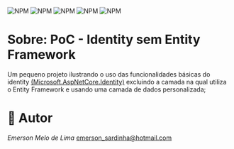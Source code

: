  ![NPM](https://img.shields.io/badge/C%23-239120?style=flat&logo=c-sharp&logoColor=white) ![NPM](https://img.shields.io/badge/.NET-512BD4?style=flat&logo=dotnet&logoColor=white)   ![NPM](https://img.shields.io/badge/Swagger-85EA2D?style=flat&logo=Swagger&logoColor=white)   ![NPM](https://img.shields.io/badge/SQLite-07405E?style=flat&logo=sqlite&logoColor=white)  ![NPM](https://img.shields.io/badge/Visual_Studio-5C2D91?style=flat&logo=visual%20studio&logoColor=white)
 
 # Sobre: PoC - Identity sem Entity Framework
Um pequeno projeto ilustrando o uso das funcionalidades básicas do identity [(Microsoft.AspNetCore.Identity)](https://learn.microsoft.com/pt-br/aspnet/core/security/authentication/identity?view=aspnetcore-6.0&tabs=visual-studio) excluindo a camada na qual utiliza o Entity Framework e usando uma camada de dados personalizada;

# 🚀 Autor
*Emerson Melo de Lima*
emerson_sardinha@hotmail.com